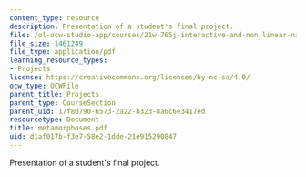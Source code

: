 ```yaml
---
content_type: resource
description: Presentation of a student's final project.
file: /ol-ocw-studio-app/courses/21w-765j-interactive-and-non-linear-narrative-theory-and-practice-spring-2004/d1af017bf3e758e21dde21e915290847_metamorphoses.pdf
file_size: 1461249
file_type: application/pdf
learning_resource_types:
- Projects
license: https://creativecommons.org/licenses/by-nc-sa/4.0/
ocw_type: OCWFile
parent_title: Projects
parent_type: CourseSection
parent_uid: 17f80790-6573-2a22-b323-8a6c6e3417ed
resourcetype: Document
title: metamorphoses.pdf
uid: d1af017b-f3e7-58e2-1dde-21e915290847
---
```

Presentation of a student's final project.